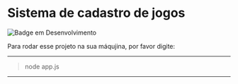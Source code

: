 # Sistema de cadastro de jogos

![Badge em Desenvolvimento](http://img.shields.io/static/v1?label=STATUS&message=EM%20DESENVOLVIMENTO&color=yellow&style=for-the-badge)

Para rodar esse projeto na sua máqujina, por favor digite:

---
> node app.js
---

